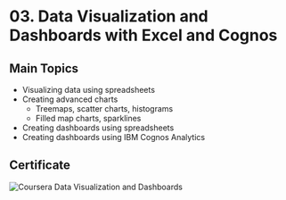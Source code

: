 # 03. Data Visualization and Dashboards with Excel and Cognos
## Main Topics
  * Visualizing data using spreadsheets
  * Creating advanced charts
    * Treemaps, scatter charts, histograms
    * Filled map charts, sparklines
  * Creating dashboards using spreadsheets
  * Creating dashboards using IBM Cognos Analytics
## Certificate
![Coursera Data Visualization and Dashboards](https://user-images.githubusercontent.com/89849171/172604319-5fe186f5-7f13-4e21-ac8d-c7553f97993b.png)
